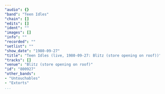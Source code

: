 ```yaml
---
"audio": {}
"band": "Teen Idles"
"chain": []
"edits": []
"ident": ""
"images": []
"info": ""
"recorded": ""
"setlist": ""
"show_date": "1980-09-27"
"title": "Teen Idles (live, 1980-09-27: Blitz (store opening on roof))"
"tracks": []
"venue": "Blitz (store opening on roof)"
"id": "800927"
"other_bands":
- "Untouchables"
- "Extorts"
...
```

